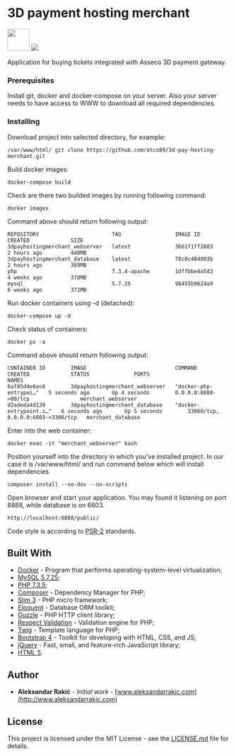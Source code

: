 # 3D payment hosting merchant

<img src="https://lh3.googleusercontent.com/vvH_1F69Ki8FA1vDCbwb3GNMkiwPsBxagVB7mN95FEhd4otSlikbpCRbOY-a7d2UIw" width="50" height="50">
<img src="https://www.kgbus.rs/wp-content/uploads/thegem-logos/logo_9738e3a0c68a98d6688e95338d570ad3_1x.png">

Application for buying tickets integrated with Asseco 3D payment gateway.

### Prerequisites

Install git, docker and docker-compose on your server. Also your server needs to have access to WWW to download all required dependencies.

### Installing

Download project into selected directory, for example:

```
/var/www/html/ git clone https://github.com/atco89/3d-pay-hosting-merchant.git
```

Build docker images:

```
docker-compose build
```

Check are there two builded images by running following command:

```
docker images
```

Command above should return following output:

```
REPOSITORY                       TAG                 IMAGE ID            CREATED             SIZE
3dpayhostingmerchant_webserver   latest              3661f1ff2803        2 hours ago         440MB
3dpayhostingmerchant_database    latest              78c0c484003b        2 hours ago         389MB
php                              7.3.4-apache        1dffbbe4a5d3        4 weeks ago         378MB
mysql                            5.7.25              98455b9624a9        6 weeks ago         372MB
```

Run docker containers using -d (detached):

```
docker-compose up -d
```

Check status of containers:

```
docker ps -a
```

Command above should return following output:

```
CONTAINER ID        IMAGE                            COMMAND                  CREATED             STATUS              PORTS                               NAMES
6af85d4e6ec6        3dpayhostingmerchant_webserver   "docker-php-entrypoi…"   5 seconds ago       Up 4 seconds        0.0.0.0:8888->80/tcp                merchant_webserver
d2adeda4d139        3dpayhostingmerchant_database    "docker-entrypoint.s…"   6 seconds ago       Up 5 seconds        33060/tcp, 0.0.0.0:6603->3306/tcp   merchant_database
```

Enter into the web container:

```
docker exec -it "merchant_webserver" bash
```

Position yourself into the directory in which you've installed project. 
In our case it is /var/www/html/ and run command below which will install dependencies

```
composer install --no-dev --no-scripts
```

Open browser and start your application. You may found it listening on port 8888, while database is on 6603.

```
http://localhost:8888/public/
```

Code style is according to [PSR-2](https://www.php-fig.org/psr/psr-2/) standards.

## Built With

* [Docker](https://www.docker.com/) - Program that performs operating-system-level virtualization;
* [MySQL 5.7.25](https://dev.mysql.com/doc/relnotes/mysql/5.7/en/);
* [PHP 7.3.5](https://www.php.net/ChangeLog-7.php#7.3.5);
* [Composer](https://getcomposer.org/) - Dependency Manager for PHP;
* [Slim 3](http://www.slimframework.com/docs/) - PHP micro framework;
* [Eloquent](https://laravel.com/docs/5.8/eloquent) - Database ORM toolkit;
* [Guzzle](https://github.com/guzzle/guzzle) - PHP HTTP client library;
* [Respect Validation](https://github.com/Respect/Validation) - Validation engine for PHP;
* [Twig](https://twig.symfony.com/) - Template language for PHP;
* [Bootstrap 4](https://getbootstrap.com/) - Toolkit for developing with HTML, CSS, and JS;
* [jQuery](http://jquery.com/) - Fast, small, and feature-rich JavaScript library;
* [HTML 5](https://www.w3schools.com/html/html5_intro.asp).

## Author

* **Aleksandar Rakić** - *Initial work* - [www.aleksandarrakic.com](http://www.aleksandarrakic.com)

## License

This project is licensed under the MIT License - see the [LICENSE.md](documentation/license.md) file for details.
